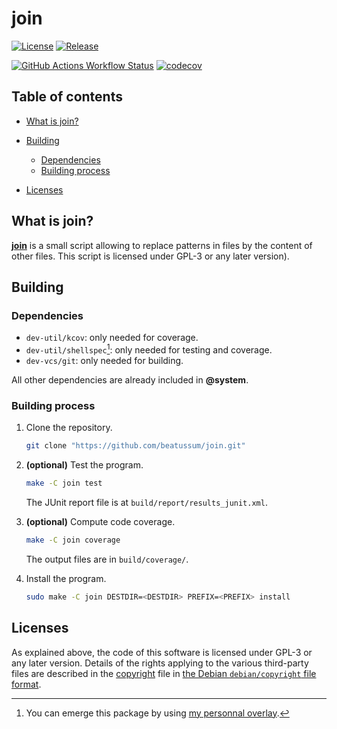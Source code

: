 # join

[![License](https://img.shields.io/github/license/beatussum/join)](LICENSE)
[![Release](https://img.shields.io/github/v/release/beatussum/join)](https://github.com/beatussum/join/releases/)

[![GitHub Actions Workflow Status](https://img.shields.io/github/actions/workflow/status/beatussum/join/run-tests.yml)](https://github.com/beatussum/join/actions/workflows/run-tests.yml/)
[![codecov](https://codecov.io/gh/beatussum/join/graph/badge.svg)](https://codecov.io/gh/beatussum/join/)

## Table of contents

- [What is join?](#what-is-join)

- [Building](#building)
    - [Dependencies](#dependencies)
    - [Building process](#building-process)

- [Licenses](#licenses)

## What is join?

[**join**](https://github.com/beatussum/join/) is a small script allowing to replace patterns in files by the content of other files.
This script is licensed under GPL-3 or any later version).

## Building

### Dependencies

- `dev-util/kcov`: only needed for coverage.
- `dev-util/shellspec`[^1]: only needed for testing and coverage.
- `dev-vcs/git`: only needed for building.

All other dependencies are already included in **@system**.

### Building process

1. Clone the repository.

    ```sh
    git clone "https://github.com/beatussum/join.git"
    ```

1. **(optional)** Test the program.

    ```sh
    make -C join test
    ```

    The JUnit report file is at `build/report/results_junit.xml`.

1. **(optional)** Compute code coverage.

    ```sh
    make -C join coverage
    ```

    The output files are in `build/coverage/`.

1. Install the program.

    ```sh
    sudo make -C join DESTDIR=<DESTDIR> PREFIX=<PREFIX> install
    ```

## Licenses

As explained above, the code of this software is licensed under GPL-3 or any later version. Details of the rights applying to the various third-party files are described in the [copyright](copyright) file in [the Debian `debian/copyright` file format](https://www.debian.org/doc/packaging-manuals/copyright-format/1.0/).

[^1]: You can emerge this package by using [my personnal overlay](https://github.com/beatussum/beatussum-overlay/).
